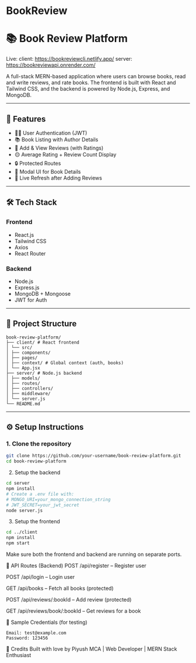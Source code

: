 ﻿# BookReview
# 📚 Book Review Platform
Live:
client: https://bookreviewcli.netlify.app/
server:  https://bookreviewapi.onrender.com/

A full-stack MERN-based application where users can browse books, read and write reviews, and rate books. The frontend is built with React and Tailwind CSS, and the backend is powered by Node.js, Express, and MongoDB.

---

## 🚀 Features

- 🧑‍💻 User Authentication (JWT)
- 📚 Book Listing with Author Details
- 📝 Add & View Reviews (with Ratings)
- 🟡 Average Rating + Review Count Display
- 🔒 Protected Routes
- 🧩 Modal UI for Book Details
- 💬 Live Refresh after Adding Reviews

---

## 🛠️ Tech Stack

### Frontend
- React.js
- Tailwind CSS
- Axios
- React Router

### Backend
- Node.js
- Express.js
- MongoDB + Mongoose
- JWT for Auth

---

## 📁 Project Structure
```
book-review-platform/
├── client/ # React frontend
│ └── src/
│ ├── components/
│ ├── pages/
│ ├── context/ # Global context (auth, books)
│ └── App.jsx
├── server/ # Node.js backend
│ ├── models/
│ ├── routes/
│ ├── controllers/
│ ├── middleware/
│ └── server.js
└── README.md
```
---

## ⚙️ Setup Instructions

### 1. Clone the repository

```bash
git clone https://github.com/your-username/book-review-platform.git
cd book-review-platform
```
2. Setup the backend
```bash
cd server
npm install
# Create a .env file with:
# MONGO_URI=your_mongo_connection_string
# JWT_SECRET=your_jwt_secret
node server.js
```
3. Setup the frontend
```bash
cd ../client
npm install
npm start
```
Make sure both the frontend and backend are running on separate ports.

🔐 API Routes (Backend)
POST /api/register – Register user

POST /api/login – Login user

GET /api/books – Fetch all books (protected)

POST /api/reviews/:bookId – Add review (protected)

GET /api/reviews/book/:bookId – Get reviews for a book

🧪 Sample Credentials (for testing)
```
Email: test@example.com
Password: 123456
```
🙌 Credits
Built with love by Piyush
MCA | Web Developer | MERN Stack Enthusiast
